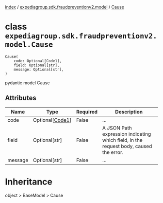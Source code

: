 [index](index.md) /
[expediagroup.sdk.fraudpreventionv2.model](expediagroup.sdk.fraudpreventionv2.model.md)
/ [Cause](Cause.md)

# class `expediagroup.sdk.fraudpreventionv2.model.Cause`

```
Cause(
    code: Optional[Code1],
    field: Optional[str],
    message: Optional[str],
)
```

pydantic model Cause

## Attributes

| Name    | Type                          | Required | Description                                                                           |
| ------- | ----------------------------- | -------- | ------------------------------------------------------------------------------------- |
| code    | Optional\[[Code1](Code1.md)\] | False    | …                                                                                     |
| field   | Optional\[str\]               | False    | A JSON Path expression indicating which field, in the request body, caused the error. |
| message | Optional\[str\]               | False    | …                                                                                     |

# Inheritance

object > BaseModel > Cause
